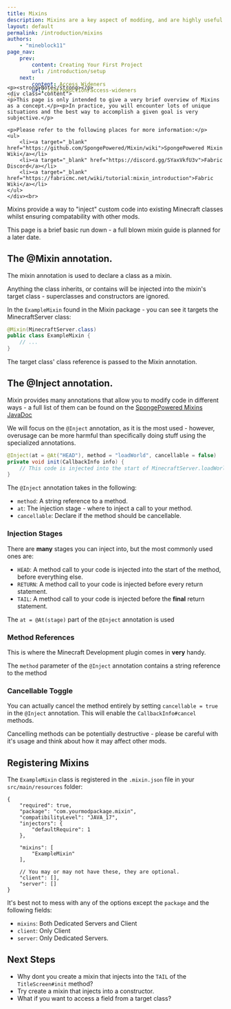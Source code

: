 ```yaml
---
title: Mixins
description: Mixins are a key aspect of modding, and are highly useful once mastered.
layout: default
permalink: /introduction/mixins
authors:
    - "mineblock11"
page_nav:
    prev:
        content: Creating Your First Project
        url: /introduction/setup
    next:
        content: Access Wideners
        url: /introduction/access-wideners
---
```


<div class="callout callout--danger" style="margin-top: -10%;">

    <p><strong>Note</strong></p>
    <div class="content">
    <p>This page is only intended to give a very brief overview of Mixins as a concept.</p><p>In practice, you will encounter lots of unique situations and the best way to accomplish a given goal is very subjective.</p>

    <p>Please refer to the following places for more information:</p>
    <ul>
        <li><a target="_blank" href="https://github.com/SpongePowered/Mixin/wiki">SpongePowered Mixin Wiki</a></li>
        <li><a target="_blank" href="https://discord.gg/SYaxVkfU3v">Fabric Discord</a></li>
        <li><a target="_blank" href="https://fabricmc.net/wiki/tutorial:mixin_introduction">Fabric Wiki</a></li>
    </ul>
    </div><br>

</div>

Mixins provide a way to "inject" custom code into existing Minecraft classes whilst ensuring compatability with other mods.

This page is a brief basic run down - a full blown mixin guide is planned for a later date.

## The @Mixin annotation.

The mixin annotation is used to declare a class as a mixin. 

Anything the class inherits, or contains will be injected into the mixin's target class - superclasses and constructors are ignored.

In the `ExampleMixin` found in the Mixin package - you can see it targets the MinecraftServer class:

```java
@Mixin(MinecraftServer.class)
public class ExampleMixin {
	// ...
}
```

The target class' class reference is passed to the Mixin annotation.

## The @Inject annotation.

Mixin provides many annotations that allow you to modify code in different ways - a full list of them can be found on the [SpongePowered Mixins JavaDoc](https://jenkins.liteloader.com/job/Mixin/javadoc/overview-summary.html)

We will focus on the `@Inject` annotation, as it is the most used - however, overusage can be more harmful than specifically doing stuff using the specialized annotations.

```java
@Inject(at = @At("HEAD"), method = "loadWorld", cancellable = false)
private void init(CallbackInfo info) {
	// This code is injected into the start of MinecraftServer.loadWorld()V
}
```

The `@Inject` annotation takes in the following:

- `method`: A string reference to a method.
- `at`: The injection stage - where to inject a call to your method.
- `cancellable`: Declare if the method should be cancellable.

### Injection Stages

There are **many** stages you can inject into, but the most commonly used ones are:

-   `HEAD`: A method call to your code is injected into the start of the method, before everything else.
-   `RETURN`: A method call to your code is injected before every return statement.
-   `TAIL`: A method call to your code is injected before the **final** return statement.

The `at = @At(stage)` part of the `@Inject` annotation is used 

### Method References

This is where the Minecraft Development plugin comes in **very** handy.

The `method` parameter of the `@Inject` annotation contains a string reference to the method

### Cancellable Toggle

You can actually cancel the method entirely by setting `cancellable = true` in the `@Inject` annotation. This will enable the `CallbackInfo#cancel` methods.

Cancelling methods can be potentially destructive - please be careful with it's usage and think about how it may affect other mods.

## Registering Mixins

The `ExampleMixin` class is registered in the `.mixin.json` file in your `src/main/resources` folder:

```jsonc
{
    "required": true,
    "package": "com.yourmodpackage.mixin",
    "compatibilityLevel": "JAVA_17",
    "injectors": {
        "defaultRequire": 1
    },

    "mixins": [
        "ExampleMixin"
    ],

    // You may or may not have these, they are optional.
    "client": [],
    "server": []
}
```

It's best not to mess with any of the options except the `package` and the following fields:

- `mixins`: Both Dedicated Servers and Client
- `client`: Only Client
- `server`: Only Dedicated Servers.

## Next Steps

- Why dont you create a mixin that injects into the `TAIL` of the `TitleScreen#init` method?
- Try create a mixin that injects into a constructor.
- What if you want to access a field from a target class?
